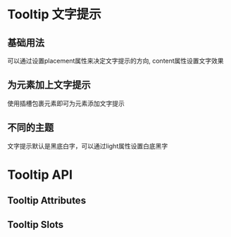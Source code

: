 <script setup>
import Placement from '../examples/tooltip/Placement.vue'
import Custom from '../examples/tooltip/Custom.vue'
import Theme from '../examples/tooltip/Theme.vue'
import Attributes from '../examples/tooltip/Attributes.vue'
import Slots from '../examples/tooltip/Slots.vue'

</script>

# Tooltip 文字提示

## 基础用法
可以通过设置placement属性来决定文字提示的方向, content属性设置文字效果
<demo vue="../examples/tooltip/Placement.vue"/>

## 为元素加上文字提示
使用插槽包裹元素即可为元素添加文字提示
<demo vue="../examples/tooltip/Custom.vue"/>

## 不同的主题
文字提示默认是黑底白字，可以通过light属性设置白底黑字
<demo vue="../examples/tooltip/Theme.vue"/>

# Tooltip API
## Tooltip Attributes
<Attributes/>

## Tooltip Slots
<Slots/>

<style module>
</style>